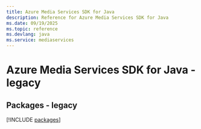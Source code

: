```yaml
---
title: Azure Media Services SDK for Java
description: Reference for Azure Media Services SDK for Java
ms.date: 09/19/2025
ms.topic: reference
ms.devlang: java
ms.service: mediaservices
---
```

# Azure Media Services SDK for Java - legacy
## Packages - legacy
[!INCLUDE [packages](media-services-index.md)]